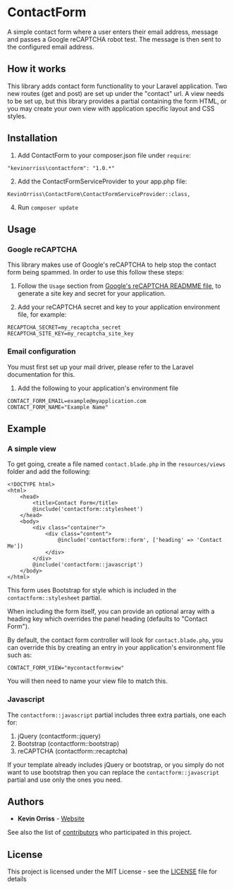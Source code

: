 # ContactForm
A simple contact form where a user enters their email address, message and passes
a Google reCAPTCHA robot test. The message is then sent to the configured email
address.

## How it works
This library adds contact form functionality to your Laravel application. Two new
routes (get and post) are set up under the "contact" url. A view needs to be set
up, but this library provides a partial containing the form HTML, or you may create
your own view with application specific layout and CSS styles.

## Installation

1. Add ContactForm to your composer.json file under `require`:

  `"kevinorriss\contactform": "1.0.*"`

2. Add the ContactFormServiceProvider to your app.php file:

  `KevinOrriss\ContactForm\ContactFormServiceProvider::class,`

4. Run `composer update`

## Usage

### Google reCAPTCHA

This library makes use of Google's reCAPTCHA to help stop the contact form being
spammed. In order to use this follow these steps:

1. Follow the `Usage` section from [Google's reCAPTCHA READMME file](https://packagist.org/packages/google/recaptcha#1.1.2),
to generate a site key and secret for your application.

2. Add your reCAPTCHA secret and key to your application environment file, for example:
  
  ```
  RECAPTCHA_SECRET=my_recaptcha_secret
  RECAPTCHA_SITE_KEY=my_recaptcha_site_key
  ```
  
### Email configuration

You must first set up your mail driver, please refer to the Laravel documentation for this.

1. Add the following to your application's environment file
  
  ```
  CONTACT_FORM_EMAIL=example@myapplication.com
  CONTACT_FORM_NAME="Example Name"
  ```
  
## Example

### A simple view

To get going, create a file named `contact.blade.php` in the `resources/views` folder and
add the following:

```
<!DOCTYPE html>
<html>
    <head>
        <title>Contact Form</title>
        @include('contactform::stylesheet')
    </head>
    <body>
        <div class="container">
            <div class="content">
                @include('contactform::form', ['heading' => 'Contact Me'])
            </div>
        </div>
        @include('contactform::javascript')
    </body>
</html>
```

This form uses Bootstrap for style which is included in the `contactform::stylesheet`
partial.

When including the form itself, you can provide an optional array with a heading key
which overrides the panel heading (defaults to "Contact Form").

By default, the contact form controller will look for `contact.blade.php`, you can
override this by creating an entry in your application's environment file such as:

`CONTACT_FORM_VIEW="mycontactformview"`

You will then need to name your view file to match this.

### Javascript

The `contactform::javascript` partial includes three extra partials, one each for:

  1. jQuery (contactform::jquery)
  2. Bootstrap (contactform::bootstrap)
  3. reCAPTCHA (contactform::recaptcha)

If your template already includes jQuery or bootstrap, or you simply do not want to
use bootstrap then you can replace the `contactform::javascript` partial and use
only the ones you need.

## Authors

* **Kevin Orriss** - [Website](http://kevinorriss.com)

See also the list of [contributors](https://github.com/kevinorriss/contactform/graphs/contributors) who participated in this project.

## License

This project is licensed under the MIT License - see the [LICENSE](LICENSE.md) file for details
